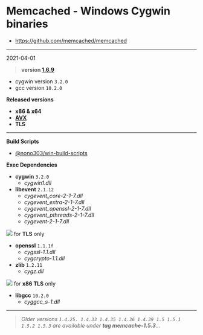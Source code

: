# Memcached - Windows Cygwin binaries #
- https://github.com/memcached/memcached
----
2021-04-01

> **version [1.6.9](https://github.com/memcached/memcached/tree/1.6.9)**

  - cygwin version `3.2.0`
  - gcc version `10.2.0`

**Released versions**

  - **x86 & x64**
  - **[AVX](https://msdn.microsoft.com/fr-fr/library/jj620901.aspx)**
  - **TLS**
-----
**Build Scripts** 

- [@nono303/win-build-scripts](https://github.com/nono303/win-build-scripts)

**Exec Dependencies**
 - **cygwin** `3.2.0`
   - *cygwin1.dll*
 - **libevent** `2.1.12`
   - *cygevent_core-2-1-7.dll*
   - *cygevent_extra-2-1-7.dll*
   - *cygevent_openssl-2-1-7.dll*
   - *cygevent_pthreads-2-1-7.dll*
   - *cygevent-2-1-7.dll*

![](https://placehold.it/15/FFA500/000000?text=+) for **TLS** only
  - **openssl** `1.1.1f`
    - *cygssl-1.1.dll*
    - *cygcrypto-1.1.dll*
  - **zlib** `1.2.11`
    - *cygz.dll*

![](https://placehold.it/15/FFA500/000000?text=+) for **x86 TLS** only
  - **libgcc** `10.2.0`
    - *cyggcc_s-1.dll*
----
> *Older versions `1.4.25. 1.4.33 1.4.35 1.4.36 1.4.39 1.5 1.5.1 1.5.2 1.5.3` are available under **tag memcache-1.5.3**...*